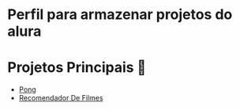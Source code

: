 # Perfil para armazenar projetos do alura

# Projetos Principais 🚀
- [Pong](https://github.com/RyanDias24/js-pong)
- [Recomendador De Filmes](https://github.com/RyanDias24/js-recomendador_filmes)

